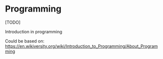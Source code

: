 # Programming

[TODO]

Introduction in programming

Could be based on:
https://en.wikiversity.org/wiki/Introduction_to_Programming/About_Programming
